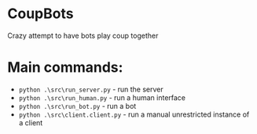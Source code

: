 # CoupBots
Crazy attempt to have bots play coup together

# Main commands:
- ``python .\src\run_server.py`` - run the server
- ``python .\src\run_human.py`` - run a human interface
- ``python .\src\run_bot.py`` - run a bot
- ``python .\src\client.client.py`` - run a manual unrestricted instance of a client
